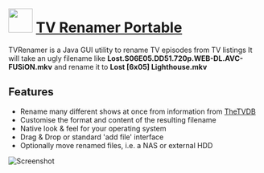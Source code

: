 # <img src="https://raw.githubusercontent.com/JourneyOver/chocolatey-packages/master/icons/tvrenamer.png" width="48" height="48"/> [TV Renamer Portable](https://chocolatey.org/packages/tvrenamer.portable)

TVRenamer is a Java GUI utility to rename TV episodes from TV listings
It will take an ugly filename like **Lost.S06E05.DD51.720p.WEB-DL.AVC-FUSiON.mkv** and rename it to **Lost [6x05] Lighthouse.mkv**

## Features
* Rename many different shows at once from information from [TheTVDB](http://thetvdb.com/)
* Customise the format and content of the resulting filename
* Native look & feel for your operating system
* Drag & Drop or standard 'add file' interface
* Optionally move renamed files, i.e. a NAS or external HDD

![Screenshot](https://raw.githubusercontent.com/JourneyOver/chocolatey-packages/master/readme_imgs/tvrenamer.png)